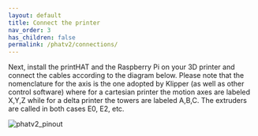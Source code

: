 ```yaml
---
layout: default
title: Connect the printer
nav_order: 3
has_children: false
permalink: /phatv2/connections/
---
```


Next, install the printHAT and the Raspberry Pi on your 3D printer and connect the cables according to the diagram below. Please note that the nomenclature for the axis is the one adopted by Klipper (as well as other control software) where for a cartesian printer the motion axes are labeled X,Y,Z while for a delta printer the towers are labeled A,B,C. The extruders are called in both cases E0, E2, etc.

![phatv2_pinout](../../assets/img/phatv2_pinout.png)
